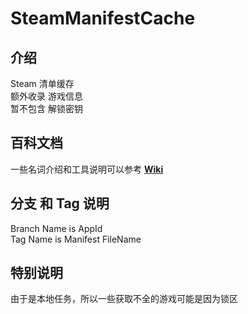 # SteamManifestCache
## 介绍
Steam 清单缓存  
额外收录 游戏信息  
暂不包含 解锁密钥  

## 百科文档
一些名词介绍和工具说明可以参考 **[Wiki](https://github.com/pjy612/SteamManifestCache/wiki)**  

## 分支 和 Tag 说明
Branch Name is AppId  
Tag Name is Manifest FileName  

## 特别说明
由于是本地任务，所以一些获取不全的游戏可能是因为锁区
